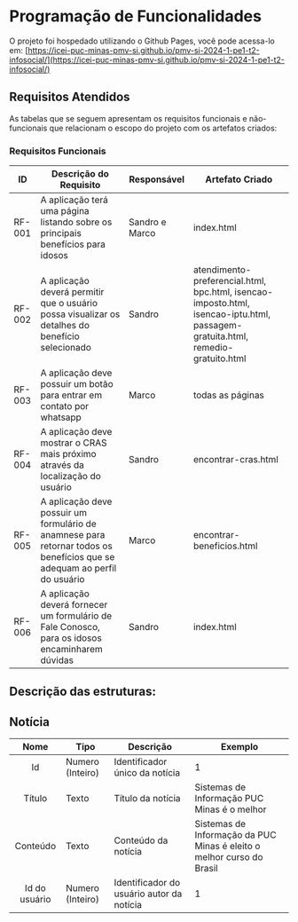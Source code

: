 # Programação de Funcionalidades

O projeto foi hospedado utilizando o Github Pages, você pode acessa-lo em: [https://icei-puc-minas-pmv-si.github.io/pmv-si-2024-1-pe1-t2-infosocial/](https://icei-puc-minas-pmv-si.github.io/pmv-si-2024-1-pe1-t2-infosocial/)

## Requisitos Atendidos

As tabelas que se seguem apresentam os requisitos funcionais e não-funcionais que relacionam o escopo do projeto com os artefatos criados:

### Requisitos Funcionais

|ID    | Descrição do Requisito | Responsável | Artefato Criado |
|------|------------------------|------------|-----------------|
|RF-001| A aplicação terá uma página listando sobre os principais benefícios para idosos | Sandro e Marco | index.html |
|RF-002| A aplicação deverá permitir que o usuário possa visualizar os detalhes do benefício selecionado | Sandro | atendimento-preferencial.html, bpc.html, isencao-imposto.html, isencao-iptu.html, passagem-gratuita.html, remedio-gratuito.html |
|RF-003| A aplicação deve possuir um botão para entrar em contato por whatsapp | Marco | todas as páginas |
|RF-004| A aplicação deve mostrar o CRAS mais próximo através da localização do usuário | Sandro | encontrar-cras.html |
|RF-005| A aplicação deve possuir um formulário de anamnese para retornar todos os benefícios que se adequam ao perfil do usuário | Marco | encontrar-beneficios.html |
|RF-006| A aplicação deverá fornecer um formulário de Fale Conosco, para os idosos encaminharem dúvidas | Sandro | index.html |

## Descrição das estruturas:

## Notícia
|  **Nome**      | **Tipo**          | **Descrição**                             | **Exemplo**                                    |
|:--------------:|-------------------|-------------------------------------------|------------------------------------------------|
| Id             | Numero (Inteiro)  | Identificador único da notícia            | 1                                              |
| Título         | Texto             | Título da notícia                         | Sistemas de Informação PUC Minas é o melhor                                   |
| Conteúdo       | Texto             | Conteúdo da notícia                       | Sistemas de Informação da PUC Minas é eleito o melhor curso do Brasil                            |
| Id do usuário  | Numero (Inteiro)  | Identificador do usuário autor da notícia | 1                                              |


